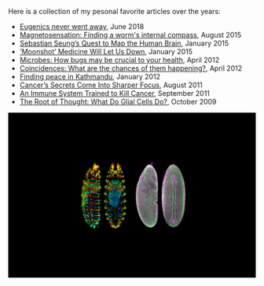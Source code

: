 Here is a collection of my pesonal favorite articles over the years:

- [Eugenics never went away](https://aeon.co/essays/eugenics-today-where-eugenic-sterilisation-continues-now), June 2018
- [Magnetosensation: Finding a worm's internal compass](https://elifesciences.org/articles/09666), August 2015
- [Sebastian Seung’s Quest to Map the Human Brain](http://www.nytimes.com/2015/01/11/magazine/sebastian-seungs-quest-to-map-the-human-brain.html), January 2015
- [‘Moonshot’ Medicine Will Let Us Down](http://www.nytimes.com/2015/01/29/opinion/moonshot-medicine-will-let-us-down.html), January 2015
- [Microbes: How bugs may be crucial to your health](https://www.bbc.com/future/article/20120412-the-beasts-inside-you/4http://www.bbc.co.uk/news/magazine-15356016), April 2012
- [Coincidences: What are the chances of them happening?](http://www.bbc.com/future/story/20120426-what-a-coincidence/), April 2012
- [Finding peace in Kathmandu](http://www.bbc.com/travel/feature/20120116-find-peace-in-kathmandu), January 2012
- [Cancer’s Secrets Come Into Sharper Focus](http://www.nytimes.com/2011/08/16/health/16cancer.html?pagewanted=all), August 2011
- [An Immune System Trained to Kill Cancer](http://www.nytimes.com/2011/09/13/health/13gene.html?pagewanted=all), September 2011
- [The Root of Thought: What Do Glial Cells Do?](http://www.scientificamerican.com/article/the-root-of-thought-what/), October 2009

![DrosophilaCombined](about/DrosophilaCombined.jpg)
